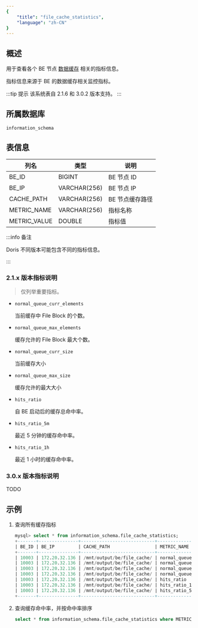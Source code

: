```yaml
---
{
    "title": "file_cache_statistics",
    "language": "zh-CN"
}
---
```


<!--
Licensed to the Apache Software Foundation (ASF) under one
or more contributor license agreements.  See the NOTICE file
distributed with this work for additional information
regarding copyright ownership.  The ASF licenses this file
to you under the Apache License, Version 2.0 (the
"License"); you may not use this file except in compliance
with the License.  You may obtain a copy of the License at

  http://www.apache.org/licenses/LICENSE-2.0

Unless required by applicable law or agreed to in writing,
software distributed under the License is distributed on an
"AS IS" BASIS, WITHOUT WARRANTIES OR CONDITIONS OF ANY
KIND, either express or implied.  See the License for the
specific language governing permissions and limitations
under the License.
-->

## 概述

用于查看各个 BE 节点 [数据缓存](../../../lakehouse/file-analysis.md) 相关的指标信息。

指标信息来源于 BE 的数据缓存相关监控指标。

:::tip 提示
该系统表自 2.1.6 和 3.0.2 版本支持。
:::

## 所属数据库

`information_schema`

## 表信息

| 列名 | 类型 | 说明 |
|---|---|---|
| BE_ID | BIGINT  | BE 节点 ID  | 
| BE_IP | VARCHAR(256)  | BE 节点 IP  | 
| CACHE_PATH | VARCHAR(256)  | BE 节点缓存路径  | 
| METRIC_NAME    | VARCHAR(256)   | 指标名称  | 
| METRIC_VALUE      | DOUBLE   | 指标值  | 

:::info 备注

Doris 不同版本可能包含不同的指标信息。

:::

### 2.1.x 版本指标说明

> 仅列举重要指标。

- `normal_queue_curr_elements`

    当前缓存中 File Block 的个数。

- `normal_queue_max_elements`

    缓存允许的 File Block 最大个数。

- `normal_queue_curr_size`

    当前缓存大小

- `normal_queue_max_size`

    缓存允许的最大大小

- `hits_ratio`

    自 BE 启动后的缓存总命中率。

- `hits_ratio_5m`

    最近 5 分钟的缓存命中率。

- `hits_ratio_1h`

    最近 1 小时的缓存命中率。

### 3.0.x 版本指标说明

TODO

## 示例

1. 查询所有缓存指标

    ```sql
    mysql> select * from information_schema.file_cache_statistics;
    +-------+---------------+----------------------------+----------------------------+--------------------+
    | BE_ID | BE_IP         | CACHE_PATH                 | METRIC_NAME                | METRIC_VALUE       |
    +-------+---------------+----------------------------+----------------------------+--------------------+
    | 10003 | 172.20.32.136 | /mnt/output/be/file_cache/ | normal_queue_curr_elements |               1392 |
    | 10003 | 172.20.32.136 | /mnt/output/be/file_cache/ | normal_queue_curr_size     |          248922234 |
    | 10003 | 172.20.32.136 | /mnt/output/be/file_cache/ | normal_queue_max_elements  |             102400 |
    | 10003 | 172.20.32.136 | /mnt/output/be/file_cache/ | normal_queue_max_size      |        21474836480 |
    | 10003 | 172.20.32.136 | /mnt/output/be/file_cache/ | hits_ratio                 | 0.8539634687001242 |
    | 10003 | 172.20.32.136 | /mnt/output/be/file_cache/ | hits_ratio_1h              |                  0 |
    | 10003 | 172.20.32.136 | /mnt/output/be/file_cache/ | hits_ratio_5m              |                  0 |
    +-------+---------------+----------------------------+----------------------------+--------------------+
    ```

2. 查询缓存命中率，并按命中率排序

    ```sql
    select * from information_schema.file_cache_statistics where METRIC_NAME = "hits_ratio" order by METRIC_VALUE desc;
    ```